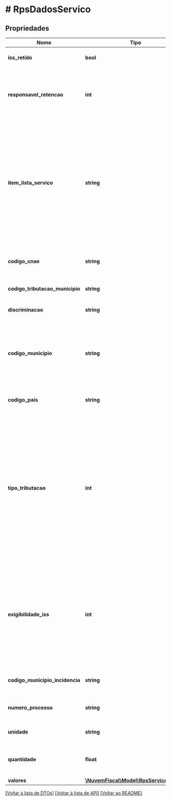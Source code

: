 # # RpsDadosServico

## Propriedades

Nome | Tipo | Descrição | Comentários
------------ | ------------- | ------------- | -------------
**iss_retido** | **bool** | Reter ISSQN.  Valor padrão: &#x60;false&#x60; | [optional]
**responsavel_retencao** | **int** | Responsável pela retenção:  0 - Prestador;  1 - Tomador;  2 - Intermediário.    Valor padrão: &#x60;0&#x60; | [optional]
**item_lista_servico** | **string** | Código do item da lista de serviço, geralmente segue a LC116, podendo variar de acordo com a prefeitura.    Você pode encontrar esse dado no portal da prefeitura, em uma nota emitida ou junto ao contador. |
**codigo_cnae** | **string** | Código CNAE (Classificação Nacional de Atividades Econômicas). | [optional]
**codigo_tributacao_municipio** | **string** | Código de tributação do município. | [optional]
**discriminacao** | **string** | Detalhamento do serviço prestado. |
**codigo_municipio** | **string** | Código IBGE do município de prestação do serviço.  Caso não informado, será considerado o município do prestador. | [optional]
**codigo_pais** | **string** | Código do país de prestação do serviço. | [optional]
**tipo_tributacao** | **int** | Tipo de Tributação do Serviço:  1 - Isento de ISS  2 - Imune  3 - Não Incidência no Município  4 - Não Tributável  5 - Retido  6 - Tributável Dentro do Município  7 - Tributável Fora do Município  8 - Tributável Dentro do Município pelo tomador    Valor padrão: &#x60;6&#x60; | [optional]
**exigibilidade_iss** | **int** | Exigibilidade do ISS:  1 - Exigível  2 - Não Incidência  3 - Isenção  4 - Exportação  5 - Imunidade  6 - Suspenso por Decisão Judicial  7 - Suspenso por Processo Administrativo    Valor padrão: &#x60;1&#x60; | [optional]
**codigo_municipio_incidencia** | **string** | Código IBGE do município de incidência do ISSQN. | [optional]
**numero_processo** | **string** | Número do Processo de Suspensão da Exigibilidade. | [optional]
**unidade** | **string** | Unidade do serviço prestado. | [optional]
**quantidade** | **float** | Quantidade dos serviços prestados.  Valor padrão: &#x60;1&#x60; | [optional]
**valores** | [**\NuvemFiscal\Model\RpsServicoValores**](RpsServicoValores.md) |  |

[[Voltar à lista de DTOs]](../../README.md#models) [[Voltar à lista de API]](../../README.md#endpoints) [[Voltar ao README]](../../README.md)
